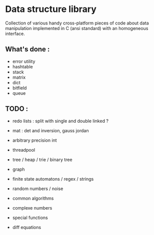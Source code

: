 # Data structure library

Collection of various handy cross-platform pieces of code about data manipulation implemented in C (ansi standard) with an homogeneous interface.

## What's done :

* error utility
* hashtable
* stack
* matrix
* dict
* bitfield
* queue


## TODO :

* redo lists : split with single and double linked ?
* mat : det and inversion, gauss jordan

* arbitrary precision int
* threadpool
* tree / heap / trie / binary tree
* graph

* finite state automatons / regex / strings

* random numbers / noise
* common algorithms
* complexe numbers
* special functions
* diff equations
